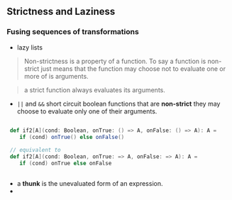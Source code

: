 ## Strictness and Laziness

### Fusing sequences of transformations
* lazy lists

> Non-strictness is a property of a function. To say a function is non-strict just means that the function may choose not to evaluate one or more of is arguments. 

> a strict function always evaluates its arguments.

* `||` and `&&` short circuit boolean functions that are **non-strict** they may choose to evaluate only one of their arguments.
```scala

 def if2[A](cond: Boolean, onTrue: () => A, onFalse: () => A): A =
	if (cond) onTrue() else onFalse()
 
 // equivalent to 
 def if2[A](cond: Boolean, onTrue: => A, onFalse: => A): A =
	if (cond) onTrue else onFalse
	
```

* a **thunk** is the unevaluated form of an expression.
*